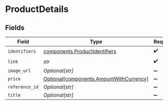# ProductDetails


## Fields

| Field                                                                                    | Type                                                                                     | Required                                                                                 | Description                                                                              |
| ---------------------------------------------------------------------------------------- | ---------------------------------------------------------------------------------------- | ---------------------------------------------------------------------------------------- | ---------------------------------------------------------------------------------------- |
| `identifiers`                                                                            | [components.ProductIdentifiers](../../models/components/productidentifiers.md)           | :heavy_check_mark:                                                                       | N/A                                                                                      |
| `link`                                                                                   | *str*                                                                                    | :heavy_check_mark:                                                                       | N/A                                                                                      |
| `image_url`                                                                              | *Optional[str]*                                                                          | :heavy_minus_sign:                                                                       | N/A                                                                                      |
| `price`                                                                                  | [Optional[components.AmountWithCurrency]](../../models/components/amountwithcurrency.md) | :heavy_minus_sign:                                                                       | N/A                                                                                      |
| `reference_id`                                                                           | *Optional[str]*                                                                          | :heavy_minus_sign:                                                                       | N/A                                                                                      |
| `title`                                                                                  | *Optional[str]*                                                                          | :heavy_minus_sign:                                                                       | N/A                                                                                      |